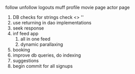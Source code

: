follow unfollow
logouts
muff profile
movie page
actor page

1. DB checks for strings check <> ''
1. use returning in dao implementations
1. seek response
1. inf feed app
    1. all in one feed
    1. dynamic parallaxing
1. booking
1. improve db queries, do indexing
1. suggestions
1. begin commit for all signups